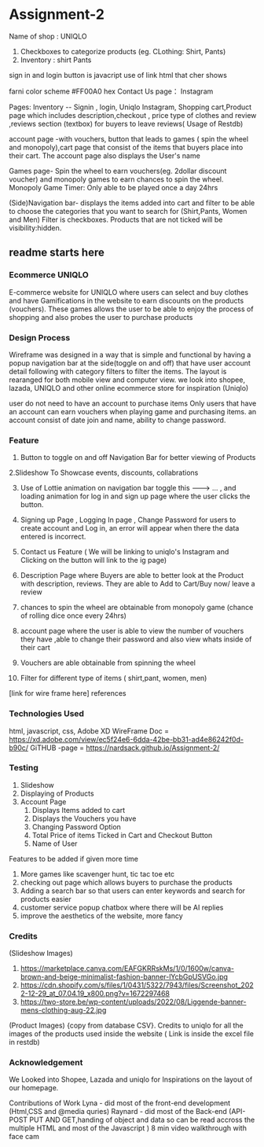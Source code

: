 # Assignment-2

Name of shop : UNIQLO

1. Checkboxes to categorize products (eg. CLothing: Shirt, Pants)
2. Inventory : shirt Pants

sign in and login button is javacript use of link html that cher shows

farni color scheme #FF00A0 hex
Contact Us page： Instagram

Pages: Inventory -- Signin , login, Uniqlo Instagram, Shopping cart,Product page which includes description,checkout , price type of clothes and review ,reviews section (textbox) for buyers to leave reviews( Usage of Restdb) 

account page -with vouchers, button that leads to games ( spin the wheel and monopoly),cart page that consist of the items that buyers place into their cart. The account page also displays the User's name

Games page- Spin the wheel to earn vouchers(eg. 2dollar discount voucher) and monopoly games to earn chances to spin the wheel.
Monopoly Game Timer: Only able to be played once a day 24hrs

(Side)Navigation bar- displays the items added into cart and filter to be able to choose the categories that you want to search for (Shirt,Pants, Women and Men) Filter is checkboxes. Products that are not ticked will be visibility:hidden.


## readme starts here

### Ecommerce UNIQLO

E-commerce website for UNIQLO where users can select and buy clothes and have Gamifications in the website to earn discounts on the products (vouchers). These games allows the user to be able to enjoy the process of shopping and also probes the user to purchase products

### Design Process

Wireframe was designed in a way that is simple and functional by having a popup navigation bar at the side(toggle on and off) that have user account detail following with category filters to filter the items.
The layout is rearanged for both mobile view and computer view.
we look into shopee, lazada, UNIQLO and other online ecommerce store for inspiration
(Uniqlo)

user do not need to have an account to purchase items 
Only users that have an account can earn vouchers when playing game and purchasing items.
an account consist of date join and name, ability to change password.


### Feature

1. Button to toggle on and off Navigation Bar for better viewing of Products

2.Slideshow To Showcase events, discounts, collabrations

3. Use of Lottie animation on navigation bar toggle this ---> ... , and loading animation for log in and sign up page where the user clicks the button.

4. Signing up Page , Logging In page , Change Password for users to create account and Log in, an error will appear when there the data entered is incorrect.

5. Contact us Feature ( We will be linking to uniqlo's Instagram and Clicking on the button will link to the ig page)

6. Description Page where Buyers are able to better look at the Product with description, reviews. They are able to Add to Cart/Buy now/ leave a review

7. chances to spin the wheel are obtainable from monopoly game (chance of rolling dice once every 24hrs)

8. account page where the user is able to view the number of vouchers they have ,able to change their password and also view whats inside of their cart

9. Vouchers are able obtainable from spinning the wheel

10. Filter for different type of items ( shirt,pant, women, men)

[link for wire frame here]
references

### Technologies Used

html, javascript, css, Adobe XD</n>
WireFrame Doc = https://xd.adobe.com/view/ec5f24e6-6dda-42be-bb31-ad4e86242f0d-b90c/ </n>
GiTHUB -page = https://nardsack.github.io/Assignment-2/

### Testing

1. Slideshow
2. Displaying of Products
3. Account Page
   1. Displays Items added to cart
   2. Displays the Vouchers you have
   3. Changing Password Option
   4. Total Price of items Ticked in Cart and Checkout Button
   5. Name of User
   

Features to be added if given more time

1. More games like scavenger hunt, tic tac toe etc
2. checking out page which allows buyers to purchase the products
3. Adding a search bar so that users can enter keywords and search for products easier
4. customer service popup chatbox where there will be AI replies
5. improve the aesthetics of the website, more fancy


### Credits

(Slideshow Images)

1. https://marketplace.canva.com/EAFGKRRskMs/1/0/1600w/canva-brown-and-beige-minimalist-fashion-banner-lYcbGpUSVGo.jpg
2. https://cdn.shopify.com/s/files/1/0431/5322/7943/files/Screenshot_2022-12-29_at_07.04.19_x800.png?v=1672297468
3. https://two-store.be/wp-content/uploads/2022/08/Liggende-banner-mens-clothing-aug-22.jpg

(Product Images) {copy from database CSV}.
Credits to uniqlo for all the images of the products used inside the website ( Link is inside the excel file in restdb)

### Acknowledgement

We Looked into Shopee, Lazada and uniqlo for Inspirations on the layout of our homepage.

Contributions of Work
Lyna - did most of the front-end development (Html,CSS and @media quries)
Raynard - did most of the Back-end (API-POST PUT AND GET,handing of object and data so can be read accross the multiple HTML and most of the Javascript )
8 min video walkthrough with face cam
